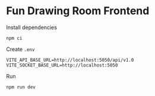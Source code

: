 # Fun Drawing Room Frontend

Install dependencies
```
npm ci
```

Create `.env`
```
VITE_API_BASE_URL=http://localhost:5050/api/v1.0
VITE_SOCKET_BASE_URL=http://localhost:5050
```

Run
```
npm run dev
```
